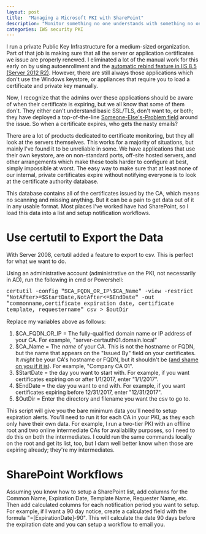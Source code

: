 ```yaml
---
layout: post
title:  "Managing a Microsoft PKI with SharePoint"
description: "Monitor something no one understands with something no one likes..."
categories: IWS security PKI
---
```

I run a private Public Key Infrastructure for a medium-sized organization. Part of that job is making sure that all the server or application certificates we issue are properly renewed. I eliminated a lot of the manual work for this early on by using autoenrollment and the <a href="https://www.iis.net/learn/get-started/whats-new-in-iis-85/certificate-rebind-in-iis85" data-blogger-escaped-target="_blank">automatic rebind feature in IIS 8.5 (Server 2012 R2)</a>. However, there are still always those applications which don't use the Windows keystore, or appliances that require you to load a certificate and private key manually.

Now, I recognize that the admins over these applications should be aware of when their certificate is expiring, but we all know that some of them don't. They either can't understand basic SSL/TLS, don't want to, or both; they have deployed a top-of-the-line <a href="http://hitchhikers.wikia.com/wiki/Somebody_Else's_Problem_field" data-blogger-escaped-target="_blank">Someone-Else's-Problem field</a> around the issue. So when a certificate expires, who gets the nasty emails?

There are a lot of products dedicated to certificate monitoring, but they all look at the servers themselves. This works for a majority of situations, but mainly I've found it to be unreliable in some. We have applications that use their own keystore, are on non-standard ports, off-site hosted servers, and other arrangements which make these tools harder to configure at best, simply impossible at worst. The easy way to make sure that at least none of our internal, private certificates expire without notifying everyone is to look at the certificate authority database.

This database contains all of the certificates issued by the CA, which means no scanning and missing anything. But it can be a pain to get data out of it in any usable format. Most places I've worked have had SharePoint, so I load this data into a list and setup notification workflows.

# Use certutil to Export the Data

With Server 2008, certutil added a feature to export to csv. This is perfect for what we want to do.

Using an administrative account (administrative on the PKI, not necessarily in AD), run the following in cmd or Powershell:

<div><span style="font-family: 'courier new', courier, monospace;" data-blogger-escaped-style="font-family: Courier New, Courier, monospace;">certutil -config "$CA_FQDN_OR_IP\$CA_Name" -view -restrict "NotAfter&gt;=$StartDate,NotAfter&lt;=$EndDate" -out "commonname,certificate expiration date, certificate template, requestername" csv &gt; $outDir</span></div>
<div></div>

Replace my variables above as follows:

<div>
<ol>
 	<li>$CA_FQDN_OR_IP = The fully-qualified domain name or IP address of your CA. For example, "server-certauth01.domain.local"</li>
 	<li>$CA_Name = The <i>name</i> of your CA. This is not the hostname or FQDN, but the name that appears on the "Issued By" field on your certificates. It <i>might</i> be your CA's hostname or FQDN, but it shouldn't be (<a href="http://social.technet.microsoft.com/wiki/contents/articles/16160.considerations-for-certification-authority-ca-names.aspx" data-blogger-escaped-target="_blank">and shame on you if it is</a>). For example, "Company CA 01".</li>
 	<li>$StartDate = the day you want to start with. For example, if you want certificates expiring on or after 1/1/2017, enter "1/1/2017".</li>
 	<li>$EndDate = the day you want to end with. For example, if you want certificates expiring before 12/31/2017, enter "12/31/2017".</li>
 	<li>$OutDir = Enter the directory and filename you want the csv to go to.</li>
</ol>
</div>
This script will give you the bare minimum data you'll need to setup expiration alerts. You'll need to run it for each CA in your PKI, as they each only have their own data. For example, I run a two-tier PKI with an offline root and two online intermediate CAs for availability purposes, so I need to do this on both the intermediates. I could run the same commands locally on the root and get its list, too, but I darn well better know when those are expiring already; they're my intermediates.

# SharePoint Workflows
Assuming you know how to setup a SharePoint list, add columns for the Common Name, Expiration Date, Template Name, Requester Name, etc. Then add calculated columns for each notification period you want to setup. For example, if I want a 90 day notice, create a calculated field with the formula "=[ExpirationDate]-90". This will calculate the date 90 days before the expiration date and you can setup a workflow to email you.
